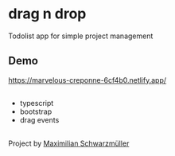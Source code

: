 
# drag n drop
Todolist app for simple project management
## Demo

https://marvelous-creponne-6cf4b0.netlify.app/
## 

- typescript
- bootstrap
- drag events


## 

Project by [Maximilian Schwarzmüller](https://twitter.com/maxedapps)

